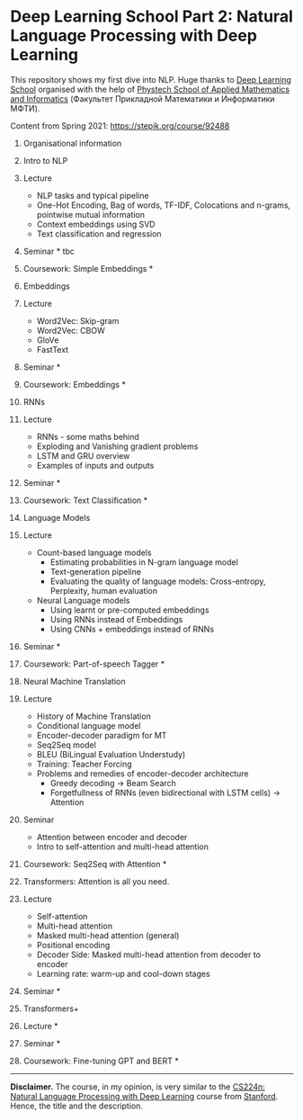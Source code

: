 # Deep Learning School Part 2: Natural Language Processing with Deep Learning

This repository shows my first dive into NLP. Huge thanks
to [Deep Learning School](https://en.dlschool.org/) organised with the help of
[Phystech School of Applied Mathematics and Informatics](https://mipt.ru/english/edu/phystechschools/psami) (Факультет Прикладной Математики и Информатики МФТИ).

Content from Spring 2021: https://stepik.org/course/92488

1. Organisational information
2. Intro to NLP
  1. Lecture
      * NLP tasks and typical pipeline
      * One-Hot Encoding, Bag of words, TF-IDF, Colocations and n-grams, pointwise mutual information
      * Context embeddings using SVD
      * Text classification and regression
  2. Seminar
    * tbc
3. Coursework: Simple Embeddings
    *
4. Embeddings
  1. Lecture
      * Word2Vec: Skip-gram
      * Word2Vec: CBOW
      * GloVe
      * FastText
  2. Seminar
      *
5. Coursework: Embeddings
    *
6. RNNs
  1. Lecture
      * RNNs - some maths behind
      * Exploding and Vanishing gradient problems
      * LSTM and GRU overview
      * Examples of inputs and outputs
  2. Seminar
      *
7. Coursework: Text Classification
    *
8. Language Models
  1. Lecture
      * Count-based language models
          * Estimating probabilities in N-gram language model
          * Text-generation pipeline
          * Evaluating the quality of language models: Cross-entropy, Perplexity, human evaluation
      * Neural Language models
          * Using learnt or pre-computed embeddings
          * Using RNNs instead of Embeddings
          * Using CNNs + embeddings instead of RNNs
  2. Seminar
      *
9. Coursework: Part-of-speech Tagger
    *
10. Neural Machine Translation
  1. Lecture
      * History of Machine Translation
      * Conditional language model
      * Encoder-decoder paradigm for MT
      * Seq2Seq model
      * BLEU (BiLingual Evaluation Understudy)
      * Training: Teacher Forcing
      * Problems and remedies of encoder-decoder architecture
          * Greedy decoding -> Beam Search
          * Forgetfullness of RNNs (even bidirectional with LSTM cells) -> Attention
  2. Seminar
      * Attention between encoder and decoder
      * Intro to self-attention and multi-head attention
11. Coursework: Seq2Seq with Attention
    *
12. Transformers: Attention is all you need.
  1. Lecture
      * Self-attention
      * Multi-head attention
      * Masked multi-head attention (general)
      * Positional encoding
      * Decoder Side: Masked multi-head attention from decoder to encoder
      * Learning rate: warm-up and cool-down stages

  2. Seminar
      *
13. Transformers+
  1. Lecture
      *
  2. Seminar
      *
14. Coursework: Fine-tuning GPT and BERT
    *
----

**Disclaimer.** The course, in my opinion, is very similar to the [CS224n: Natural Language Processing with Deep Learning](http://web.stanford.edu/class/cs224n/) course from [Stanford](https://www.stanford.edu). Hence, the title and the description.
